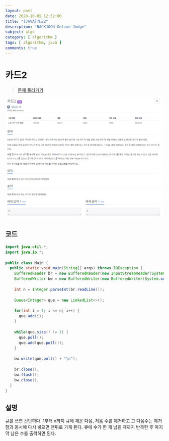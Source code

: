 ```yaml
---
layout: post
date: 2020-10-05 12:32:00
title: "[JAVA]카드2"
description: "BACKJOON Online Judge"
subject: algo
category: [ algorithm ]
tags: [ algorithm, java ]
comments: true
---
```


# 카드2

> [문제 풀러가기](https://acmicpc.net/problem/2164)

![2164](/assets/img/algo/2164.png)

## 코드

```java
import java.util.*;
import java.io.*;

public class Main {
  public static void main(String[] args) throws IOException {
    BufferedReader br = new BufferedReader(new InputStreamReader(System.in));
    BufferedWriter bw = new BufferedWriter(new BufferedWriter(System.out));

    int n = Integer.parseInt(br.readLine());

    Queue<Integer> que = new LinkedList<>();

    for(int i = 1; i <= n; i++) {
      que.add(i);
    }

    while(que.size() != 1) {
      que.poll();
      que.add(que.poll());
    }

    bw.write(que.poll() + "\n");

    br.close();
    bw.flush();
    bw.close();
  }
}
```

## 설명

큐를 쓰면 간단하다. 1부터 n까지 큐에 채운 다음, 처음 수를 제거하고 그 다음수는 제거함과 동시에 다시 넣으면 맨뒤로 가게 된다. 큐에 수가 한 개 남을 때까지 반복한 후 마지막 남은 수를 출력하면 된다.
